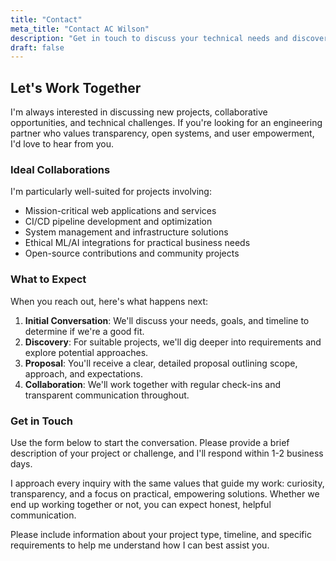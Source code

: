```yaml
---
title: "Contact"
meta_title: "Contact AC Wilson"
description: "Get in touch to discuss your technical needs and discover how AC Wilson's focus on open systems, transparency, and user empowerment can help your next project succeed."
draft: false
---
```


## Let's Work Together

I'm always interested in discussing new projects, collaborative opportunities, and technical challenges. If you're looking for an engineering partner who values transparency, open systems, and user empowerment, I'd love to hear from you.

### Ideal Collaborations

I'm particularly well-suited for projects involving:

- Mission-critical web applications and services
- CI/CD pipeline development and optimization
- System management and infrastructure solutions
- Ethical ML/AI integrations for practical business needs
- Open-source contributions and community projects

### What to Expect

When you reach out, here's what happens next:

1. **Initial Conversation**: We'll discuss your needs, goals, and timeline to determine if we're a good fit.
2. **Discovery**: For suitable projects, we'll dig deeper into requirements and explore potential approaches.
3. **Proposal**: You'll receive a clear, detailed proposal outlining scope, approach, and expectations.
4. **Collaboration**: We'll work together with regular check-ins and transparent communication throughout.

### Get in Touch

Use the form below to start the conversation. Please provide a brief description of your project or challenge, and I'll respond within 1-2 business days.

I approach every inquiry with the same values that guide my work: curiosity, transparency, and a focus on practical, empowering solutions. Whether we end up working together or not, you can expect honest, helpful communication.

<!-- Form Success Message (will be displayed after successful submission) -->
<div id="form-success" style="display: none;" class="mt-4 p-4 bg-green-50 text-green-800 rounded-lg">
  <p class="font-medium">Message received! Thank you for reaching out.</p>
  <p>I'll review your project details and get back to you within 1-2 business days.</p>
</div>

<!-- Form Guidance -->
<div class="mt-4 mb-4 text-sm text-gray-600">
  <p>Please include information about your project type, timeline, and specific requirements to help me understand how I can best assist you.</p>
</div>
